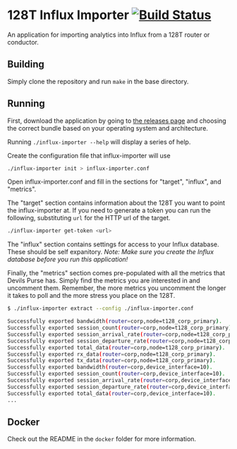 # 128T Influx Importer [![Build Status](https://travis-ci.org/128technology/influx-importer.svg?branch=master)](https://travis-ci.org/128technology/influx-importer)
An application for importing analytics into Influx from a 128T router or conductor.

## Building

Simply clone the repository and run `make` in the base directory.

## Running

First, download the application by going to [the releases page](https://github.com/128technology/influx-importer/releases/) and choosing the correct bundle based on your operating system and architecture.

Running `./influx-importer --help` will display a series of help.

Create the configuration file that influx-importer will use

```bash
./influx-importer init > influx-importer.conf
```

Open influx-importer.conf and fill in the sections for "target", "influx", and "metrics".

The "target" section contains information about the 128T you want to point the influx-importer at.
If you need to generate a token you can run the following, substituting `url` for the HTTP url of the target.

```bash
./influx-importer get-token <url>
```

The "influx" section contains settings for access to your Influx database. These should be self expanitory. *Note: Make sure you create the Influx database before you run this application!*

Finally, the "metrics" section comes pre-populated with all the metrics that Devils Purse has.
Simply find the metrics you are interested in and uncomment them.
Remember, the more metrics you uncomment the longer it takes to poll and the more stress you place on the 128T.

```bash
$ ./influx-importer extract --config ./influx-importer.conf

Successfully exported bandwidth(router=corp,node=t128_corp_primary).
Successfully exported session_count(router=corp,node=t128_corp_primary).
Successfully exported session_arrival_rate(router=corp,node=t128_corp_primary).
Successfully exported session_departure_rate(router=corp,node=t128_corp_primary).
Successfully exported total_data(router=corp,node=t128_corp_primary).
Successfully exported rx_data(router=corp,node=t128_corp_primary).
Successfully exported tx_data(router=corp,node=t128_corp_primary).
Successfully exported bandwidth(router=corp,device_interface=10).
Successfully exported session_count(router=corp,device_interface=10).
Successfully exported session_arrival_rate(router=corp,device_interface=10).
Successfully exported session_departure_rate(router=corp,device_interface=10).
Successfully exported total_data(router=corp,device_interface=10).
...
```

## Docker

Check out the README in the `docker` folder for more information.
